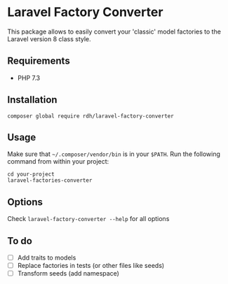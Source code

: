 # Laravel Factory Converter

This package allows to easily convert your 'classic' model factories to the Laravel version 8 class style.

## Requirements

* PHP 7.3

## Installation

```
composer global require rdh/laravel-factory-converter
```

## Usage

Make sure that `~/.composer/vendor/bin` is in your `$PATH`. Run the following command from within your project:

```
cd your-project
laravel-factories-converter
```

## Options

Check `laravel-factory-converter --help` for all options

## To do

- [ ] Add traits to models
- [ ] Replace factories in tests (or other files like seeds)
- [ ] Transform seeds (add namespace)
